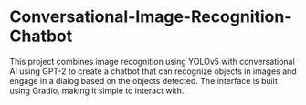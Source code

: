 # Conversational-Image-Recognition-Chatbot
This project combines image recognition using YOLOv5 with conversational AI using GPT-2 to create a chatbot that can recognize objects in images and engage in a dialog based on the objects detected. The interface is built using Gradio, making it simple to interact with.
